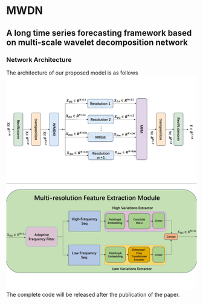 # MWDN
## A long time series forecasting framework based on multi-scale wavelet decomposition network


### Network Architecture
The architecture of our proposed model is as follows
![image](https://github.com/take-off-ddl/MWDN/blob/main/p1.png)
![image](https://github.com/take-off-ddl/MWDN/blob/main/p2.png)
The complete code will be released after the publication of the paper.
